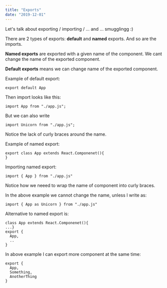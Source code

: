 ```yaml
---
title: "Exports"
date: "2019-12-01"
---
```


Let's talk about exporting / importing / ... and ... smugglingg :)


There are 2 types of exports: **default** and **named** exports. And so are the imports.


**Named exports** are exported with a given name of the component. We cant change the name of the exported component.

**Default exports** means we can change name of the exported component.

Example of default export:
```
export default App
```

Then import looks like this:
```
import App from "./app.js";
```

But we can also write
```
import Unicorn from "./app.js";
```

Notice the lack of curly braces around the name.

Example of named export:
```
export class App extends React.Componenet(){
}
```

Importing named export:
```
import { App } from "./app.js"
```
Notice how we neeed to wrap the name of component into curly braces.

In the above example we cannot change the name, unless I write as:
```
import { App as Unicorn } from "./app.js"
```

Alternative to named export is:
```
class App extends React.Componenet(){
...}
export {
  App,
  ..
}
```

In above example I can export more component at the same time:
```
export {
  App, 
  Something,
  AnotherThing
}
```
